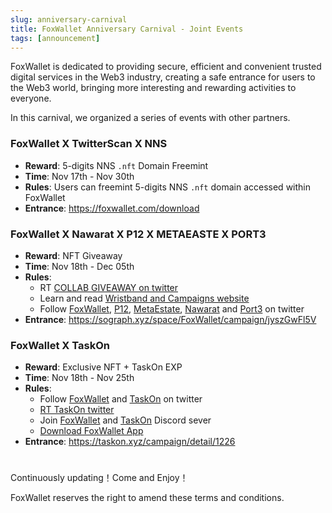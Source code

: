 ```yaml
---
slug: anniversary-carnival
title: FoxWallet Anniversary Carnival - Joint Events
tags: [announcement]
---
```


FoxWallet is dedicated to providing secure, efficient and convenient trusted digital services in the Web3 industry, creating a safe entrance for users to the Web3 world, bringing more interesting and rewarding activities to everyone.  

In this carnival, we organized a series of events with other partners.
<!--truncate-->
### FoxWallet X TwitterScan X NNS

* **Reward**: 5-digits NNS `.nft` Domain Freemint 
* **Time**: Nov 17th - Nov 30th
* **Rules**: Users can freemint 5-digits NNS `.nft`  domain accessed within FoxWallet 
* **Entrance**: https://foxwallet.com/download

### FoxWallet X Nawarat X P12 X METAEASTE X PORT3

* **Reward**: NFT Giveaway 
* **Time**: Nov 18th - Dec 05th
* **Rules**: 
  * RT [COLLAB GIVEAWAY on twitter](https://twitter.com/intent/retweet?tweet_id=1593820136326434818)
  * Learn and read [Wristband and Campaigns website](https://medium.com/@0xNawarat/web3-world-cup-618acac22141)
  * Follow [FoxWallet](https://twitter.com/FoxWallet), [P12](https://twitter.com/intent/follow?screen_name=_p12_), [MetaEstate](https://twitter.com/intent/follow?screen_name=metaestate_com), [Nawarat](https://twitter.com/intent/follow?screen_name=0xNawarat) and [Port3](https://twitter.com/intent/follow?screen_name=Port3Network) on twitter
* **Entrance**: https://sograph.xyz/space/FoxWallet/campaign/jyszGwFl5V


### FoxWallet X TaskOn

* **Reward**: Exclusive NFT + TaskOn EXP
* **Time**: Nov 18th - Nov 25th
* **Rules**:
  * Follow [FoxWallet](https://twitter.com/FoxWallet) and [TaskOn](https://twitter.com/taskonxyz) on twitter
  * [RT TaskOn twitter](https://twitter.com/intent/retweet?tweet_id=1593542058555629570)
  * Join [FoxWallet](https://discord.gg/foxwallet) and [TaskOn](https://discord.com/invite/8E6E4hRUZz) Discord sever
  * [Download FoxWallet App](https://foxwallet.com/download)
* **Entrance**:  https://taskon.xyz/campaign/detail/1226


#

Continuously updating！Come and Enjoy！  

FoxWallet reserves the right to amend these terms and conditions.

